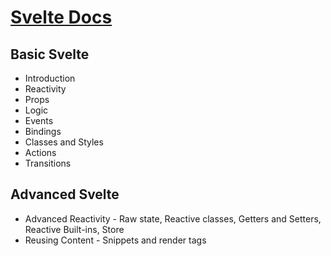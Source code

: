 # [Svelte Docs](https://svelte.dev/tutorial/svelte/welcome-to-svelte)

## Basic Svelte

- Introduction
- Reactivity
- Props
- Logic
- Events
- Bindings
- Classes and Styles
- Actions
- Transitions
 

## Advanced Svelte

- Advanced Reactivity - Raw state, Reactive classes, Getters and Setters, Reactive Built-ins, Store
- Reusing Content - Snippets and render tags